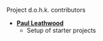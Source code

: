Project d.o.h.k. contributors

* **[Paul Leathwood](https://github.com/ple16)**
  * Setup of starter projects
